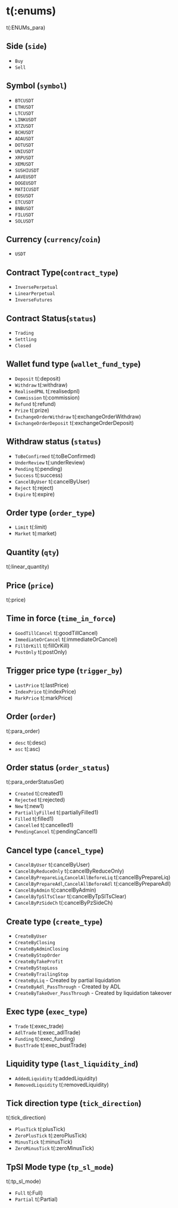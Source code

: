 # t(:enums)
t(:ENUMs_para)

## Side (`side`)
* `Buy`
* `Sell`

## Symbol (`symbol`)
* `BTCUSDT`
* `ETHUSDT`
* `LTCUSDT`
* `LINKUSDT`
* `XTZUSDT`
* `BCHUSDT`
* `ADAUSDT`
* `DOTUSDT`
* `UNIUSDT`
* `XRPUSDT`
* `XEMUSDT`
* `SUSHIUSDT`
* `AAVEUSDT`
* `DOGEUSDT`
* `MATICUSDT`
* `EOSUSDT`
* `ETCUSDT`
* `BNBUSDT`
* `FILUSDT`
* `SOLUSDT`

## Currency (`currency`/`coin`)
* `USDT`

## Contract Type(`contract_type`)
* `InversePerpetual`
* `LinearPerpetual`
* `InverseFutures`

## Contract Status(`status`)
* `Trading`
* `Settling`
* `Closed`

## Wallet fund type (`wallet_fund_type`)
* `Deposit` t(:deposit)
* `Withdraw` t(:withdraw)
* `RealisedPNL` t(:realisedpnl)
* `Commission` t(:commission)
* `Refund` t(:refund)
* `Prize` t(:prize)
* `ExchangeOrderWithdraw` t(:exchangeOrderWithdraw)
* `ExchangeOrderDeposit` t(:exchangeOrderDeposit)

## Withdraw status (`status`)
* `ToBeConfirmed` t(:toBeConfirmed)
* `UnderReview` t(:underReview)
* `Pending` t(:pending)
* `Success` t(:success)
* `CancelByUser` t(:cancelByUser)
* `Reject` t(:reject)
* `Expire` t(:expire)


## Order type (`order_type`)
* `Limit` t(:limit)
* `Market` t(:market)

## Quantity (`qty`)
t(:linear_quantity)

## Price (`price`)
t(:price)

## Time in force (`time_in_force`)
* `GoodTillCancel` t(:goodTillCancel)
* `ImmediateOrCancel` t(:immediateOrCancel)
* `FillOrKill` t(:fillOrKill)
* `PostOnly` t(:postOnly)

## Trigger price type (`trigger_by`)
* `LastPrice` t(:lastPrice)
* `IndexPrice` t(:indexPrice)
* `MarkPrice` t(:markPrice)

## Order (`order`)
t(:para_order)

* `desc` t(:desc)
* `asc` t(:asc)

## Order status (`order_status`)
t(:para_orderStatusGet)

* `Created` t(:created1)
* `Rejected` t(:rejected)
* `New` t(:new1)
* `PartiallyFilled` t(:partiallyFilled1)
* `Filled` t(:filled1)
* `Cancelled` t(:cancelled1)
* `PendingCancel` t(:pendingCancel1)

<!--
## Stop order status (`stop_order_status`)
* `Active` t(:active)
* `Untriggered` t(:untriggered)
* `Triggered` t(:triggered)
* `Cancelled` t(:cancelled)
* `Rejected` t(:rejected)
* `Deactivated` t(:deactivated1)
-->

## Cancel type (`cancel_type`)
* `CancelByUser` t(:cancelByUser)
* `CancelByReduceOnly` t(:cancelByReduceOnly)
* `CancelByPrepareLiq`,`CancelAllBeforeLiq` t(:cancelByPrepareLiq)
* `CancelByPrepareAdl`,`CancelAllBeforeAdl` t(:cancelByPrepareAdl)
* `CancelByAdmin` t(:cancelByAdmin)
* `CancelByTpSlTsClear` t(:cancelByTpSlTsClear)
* `CancelByPzSideCh` t(:cancelByPzSideCh)

## Create type (`create_type`)
* `CreateByUser`
* `CreateByClosing`
* `CreateByAdminClosing`
* `CreateByStopOrder`
* `CreateByTakeProfit`
* `CreateByStopLoss`
* `CreateByTrailingStop`
* `CreateByLiq` - Created by partial liquidation
* `CreateByAdl_PassThrough` - Created by ADL
* `CreateByTakeOver_PassThrough` - Created by liquidation takeover

## Exec type (`exec_type`)
* `Trade` t(:exec_trade)
* `AdlTrade` t(:exec_adlTrade)
* `Funding` t(:exec_funding)
* `BustTrade` t(:exec_bustTrade)

## Liquidity type (`last_liquidity_ind`)
* `AddedLiquidity` t(:addedLiquidity)
* `RemovedLiquidity` t(:removedLiquidity)

## Tick direction type (`tick_direction`)
t(:tick_direction)

* `PlusTick` t(:plusTick)
* `ZeroPlusTick` t(:zeroPlusTick)
* `MinusTick` t(:minusTick)
* `ZeroMinusTick` t(:zeroMinusTick)

## TpSl Mode type (`tp_sl_mode`)
t(:tp_sl_mode)

* `Full` t(:Full)
* `Partial` t(:Partial) 
